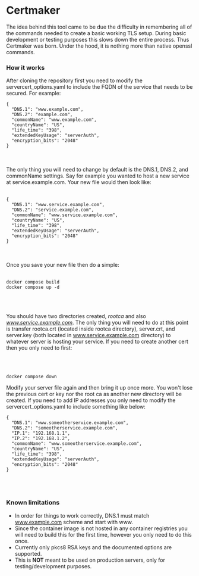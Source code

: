 # Certmaker

The idea behind this tool came to be due the difficulty in remembering all of the commands needed to create a basic working TLS setup. During basic development or testing purposes this slows down the entire process. Thus Certmaker was born. Under the hood, it is nothing more than native openssl commands.

### How it works
After cloning the repository first you need to modify the servercert_options.yaml to include the FQDN of the service that needs to be secured. For example:

```
{
  "DNS.1": "www.example.com",
  "DNS.2": "example.com",
  "commonName": "www.example.com",
  "countryName": "US",
  "life_time": "398",
  "extendedKeyUsage": "serverAuth",
  "encryption_bits": "2048"
}
```
<br>
<br>
The only thing you will need to change by default is the DNS.1, DNS.2, and commonName settings. Say for example you wanted to host a new service at service.example.com. Your new file would then look like:
<br>
<br>

```
{
  "DNS.1": "www.service.example.com",
  "DNS.2": "service.example.com",
  "commonName": "www.service.example.com",
  "countryName": "US",
  "life_time": "398",
  "extendedKeyUsage": "serverAuth",
  "encryption_bits": "2048"
}
```
<br>
<br>
Once you save your new file then do a simple:
<br>
<br>

```
docker compose build
docker compose up -d
```
<br>
<br>

You should have two directories created, *rootca* and also *www.service.example.com*. The only thing you will need to do at this point is transfer rootca.crt (located inside rootca directory), server.crt, and server.key (both located in www.service.example.com directory) to whatever server is hosting your service. If you need to create another cert then you only need to first:

<br>
<br>

```
docker compose down
```

Modify your server file again and then bring it up once more. You won't lose the previous cert or key nor the root ca as another new directory will be created. If you need to add IP addresses you only need to modify the servercert_options.yaml to include something like below:


```
{
  "DNS.1": "www.someotherservice.example.com",
  "DNS.2": "someotherservice.example.com",
  "IP.1": "192.168.1.1",
  "IP.2": "192.168.1.2",
  "commonName": "www.someotherservice.example.com",
  "countryName": "US",
  "life_time": "398",
  "extendedKeyUsage": "serverAuth",
  "encryption_bits": "2048"
}
```
<br>
<br>


### Known limitations
- In order for things to work correctly, DNS.1 must match www.example.com scheme and start with www.
- Since the container image is not hosted in any container registries you will need to build this for the first time, however you only need to do this once.
- Currently only pkcs8 RSA keys and the documented options are supported.
- This is **NOT** meant to be used on production servers, only for testing/development purposes.